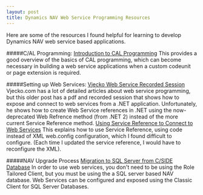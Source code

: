 ```yaml
---
layout: post
title: Dynamics NAV Web Service Programming Resources
---
```

Here are some of the resources I found helpful for learning to develop Dynamics NAV web service based applications.

#####C/AL Programming:
[Introduction to CAL Programming](http://www.consultec.es/DocTutoriales/Introduction_to_CAL_Programming.pdf)
This provides a good overview of the basics of CAL programming, which can become necessary in building a web service applications when a custom codeunit or page extension is required.

#####Setting up Web Services:
[Vjecko Web Service Recorded Session](http://vjeko.com/blog/connecting-to-nav-through-web-services-recorded-session)
Vjecko.com has a lot of detailed articles about web service programming, but this older post has a pdf and recorded session that shows how to expose and connect to web services from a .NET application.  Unfortunately, he shows how to create Web Service references in .NET using the now-deprecated Web Refrence method (from .NET 2) instead of the more current Service Reference method.
[Using Service Reference to Connect to Web Services](http://blogs.msdn.com/b/freddyk/archive/2010/01/20/connecting-to-nav-web-services-from-c-using-service-reference-config-file-version.aspx)
This explains how to use Service Reference, using code instead of XML web.config configuration, which I found difficult to configure.  (Each time I updated the service reference, I would have to reconfigure the XML).

#####NAV Upgrade Process
[Migration to SQL Server from C/SIDE Database](http://saurav-nav.blogspot.com/2012/12/nav-2013-upgrade-part-iv-sql-migration.html)
In order to use web services, you don't need to be using the Role Tailored Client, but you must be using the a SQL server based NAV database.  Web Services can be configured and exposed using the Classic Client for SQL Server Databases.
